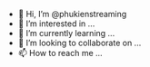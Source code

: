 - 👋 Hi, I’m @phukienstreaming
- 👀 I’m interested in ...
- 🌱 I’m currently learning ...
- 💞️ I’m looking to collaborate on ...
- 📫 How to reach me ...

<!---
phukienstreaming/phukienstreaming is a ✨ special ✨ repository because its `README.md` (this file) appears on your GitHub profile.
You can click the Preview link to take a look at your changes.
--->
